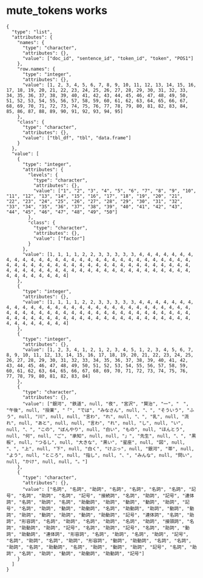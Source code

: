 # mute_tokens works

    {
      "type": "list",
      "attributes": {
        "names": {
          "type": "character",
          "attributes": {},
          "value": ["doc_id", "sentence_id", "token_id", "token", "POS1"]
        },
        "row.names": {
          "type": "integer",
          "attributes": {},
          "value": [1, 2, 3, 4, 5, 6, 7, 8, 9, 10, 11, 12, 13, 14, 15, 16, 17, 18, 19, 20, 21, 22, 23, 24, 25, 26, 27, 28, 29, 30, 31, 32, 33, 34, 35, 36, 37, 38, 39, 40, 41, 42, 43, 44, 45, 46, 47, 48, 49, 50, 51, 52, 53, 54, 55, 56, 57, 58, 59, 60, 61, 62, 63, 64, 65, 66, 67, 68, 69, 70, 71, 72, 73, 74, 75, 76, 77, 78, 79, 80, 81, 82, 83, 84, 85, 86, 87, 88, 89, 90, 91, 92, 93, 94, 95]
        },
        "class": {
          "type": "character",
          "attributes": {},
          "value": ["tbl_df", "tbl", "data.frame"]
        }
      },
      "value": [
        {
          "type": "integer",
          "attributes": {
            "levels": {
              "type": "character",
              "attributes": {},
              "value": ["1", "2", "3", "4", "5", "6", "7", "8", "9", "10", "11", "12", "13", "14", "15", "16", "17", "18", "19", "20", "21", "22", "23", "24", "25", "26", "27", "28", "29", "30", "31", "32", "33", "34", "35", "36", "37", "38", "39", "40", "41", "42", "43", "44", "45", "46", "47", "48", "49", "50"]
            },
            "class": {
              "type": "character",
              "attributes": {},
              "value": ["factor"]
            }
          },
          "value": [1, 1, 1, 1, 2, 2, 3, 3, 3, 3, 3, 4, 4, 4, 4, 4, 4, 4, 4, 4, 4, 4, 4, 4, 4, 4, 4, 4, 4, 4, 4, 4, 4, 4, 4, 4, 4, 4, 4, 4, 4, 4, 4, 4, 4, 4, 4, 4, 4, 4, 4, 4, 4, 4, 4, 4, 4, 4, 4, 4, 4, 4, 4, 4, 4, 4, 4, 4, 4, 4, 4, 4, 4, 4, 4, 4, 4, 4, 4, 4, 4, 4, 4, 4, 4, 4, 4, 4, 4, 4, 4, 4, 4, 4, 4]
        },
        {
          "type": "integer",
          "attributes": {},
          "value": [1, 1, 1, 1, 2, 2, 3, 3, 3, 3, 3, 4, 4, 4, 4, 4, 4, 4, 4, 4, 4, 4, 4, 4, 4, 4, 4, 4, 4, 4, 4, 4, 4, 4, 4, 4, 4, 4, 4, 4, 4, 4, 4, 4, 4, 4, 4, 4, 4, 4, 4, 4, 4, 4, 4, 4, 4, 4, 4, 4, 4, 4, 4, 4, 4, 4, 4, 4, 4, 4, 4, 4, 4, 4, 4, 4, 4, 4, 4, 4, 4, 4, 4, 4, 4, 4, 4, 4, 4, 4, 4, 4, 4, 4, 4]
        },
        {
          "type": "integer",
          "attributes": {},
          "value": [1, 2, 3, 4, 1, 2, 1, 2, 3, 4, 5, 1, 2, 3, 4, 5, 6, 7, 8, 9, 10, 11, 12, 13, 14, 15, 16, 17, 18, 19, 20, 21, 22, 23, 24, 25, 26, 27, 28, 29, 30, 31, 32, 33, 34, 35, 36, 37, 38, 39, 40, 41, 42, 43, 44, 45, 46, 47, 48, 49, 50, 51, 52, 53, 54, 55, 56, 57, 58, 59, 60, 61, 62, 63, 64, 65, 66, 67, 68, 69, 70, 71, 72, 73, 74, 75, 76, 77, 78, 79, 80, 81, 82, 83, 84]
        },
        {
          "type": "character",
          "attributes": {},
          "value": ["銀河", "鉄道", null, "夜", "宮沢", "賢治", "一", "　", "午後", null, "授業", "「", "では", "みなさん", null, "、", "そういう", "ふう", null, "川", null, null, "言わ", "れ", null, "、", "乳", null, "流れ", null, "あと", null, null, "言わ", "れ", null, "し", null, "い", null, "、", "この", "ぼんやり", null, "白い", "もの", null, "ほんとう", null, "何", null, "ご", "承知", null, null, "」", "先生", null, "、", "黒板", null, "つるし", null, "大きな", "黒い", "星座", null, "図", null, "、", "上", null, "下", null, "白く", "けぶっ", null, "銀河", "帯", null, "よう", null, "ところ", null, "指し", null, "、", "みんな", null, "問い", null, "かけ", null, null, "。"]
        },
        {
          "type": "character",
          "attributes": {},
          "value": ["名詞", "名詞", "助詞", "名詞", "名詞", "名詞", "名詞", "記号", "名詞", "助詞", "名詞", "記号", "接続詞", "名詞", "助詞", "記号", "連体詞", "名詞", "助詞", "名詞", "助動詞", "助詞", "動詞", "動詞", "助詞", "記号", "名詞", "助詞", "動詞", "助動詞", "名詞", "助動詞", "助詞", "動詞", "動詞", "助詞", "動詞", "助詞", "動詞", "助動詞", "記号", "連体詞", "名詞", "助詞", "形容詞", "名詞", "助詞", "名詞", "助詞", "名詞", "助詞", "接頭詞", "名詞", "助動詞", "助詞", "記号", "名詞", "助詞", "記号", "名詞", "助詞", "動詞", "助動詞", "連体詞", "形容詞", "名詞", "助詞", "名詞", "助詞", "記号", "名詞", "助詞", "名詞", "助詞", "形容詞", "動詞", "助動詞", "名詞", "名詞", "助詞", "名詞", "助動詞", "名詞", "助詞", "動詞", "助詞", "記号", "名詞", "助詞", "名詞", "助詞", "動詞", "助動詞", "助動詞", "記号"]
        }
      ]
    }

